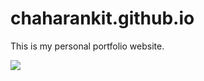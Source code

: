 # chaharankit.github.io
This is my personal portfolio website.

<img src="https://wakatime.com/badge/github/chaharankit/chaharankit.github.io.svg">
